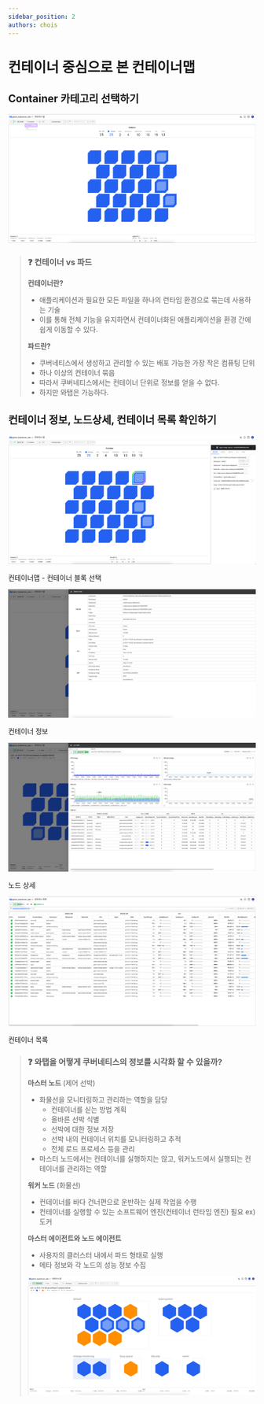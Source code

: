 ```yaml
---
sidebar_position: 2
authors: chois
---
```


# 컨테이너 중심으로 본 컨테이너맵

## Container 카테고리 선택하기

![컨테이너맵 - Container](./img/containermap_container.png)


> ### ❓ 컨테이너 vs 파드
> 
> **컨테이너란?**
> 
> - 애플리케이션과 필요한 모든 파일을 하나의 런타임 환경으로 묶는데 사용하는 기술
> - 이를 통해 전체 기능을 유지하면서 컨테이너화된 애플리케이션을 환경 간에 쉽게 이동할 수 있다.
> 
> **파드란?**
> 
> - 쿠버네티스에서 생성하고 관리할 수 있는 배포 가능한 가장 작은 컴퓨팅 단위
> - 하나 이상의 컨테이너 묶음
> - 따라서 쿠버네티스에서는 컨테이너 단위로 정보를 얻을 수 없다.
> - 하지만 와탭은 가능하다.


## 컨테이너 정보, 노드상세, 컨테이너 목록 확인하기

![컨테이너맵 - 컨테이너 블록 선택](./img/containermap_block.png)

컨테이너맵 - 컨테이너 블록 선택

![컨테이너 정보](./img/container_info.png)

컨테이너 정보

![노드 상세](./img/node_detail.png)

노드 상세

![컨테이너 목록](./img/container_list.png)

컨테이너 목록



> ### ❓ 와탭을 어떻게 쿠버네티스의 정보를 시각화 할 수 있을까?
> 
> **마스터 노드** (제어 선박)
> 
> - 화물선을 모니터링하고 관리하는 역할을 담당
>     - 컨테이너를 싣는 방법 계획
>     - 올바른 선박 식별
>     - 선박에 대한 정보 저장
>     - 선박 내의 컨테이너 위치를 모니터링하고 추적
>     - 전체 로드 프로세스 등을 관리
> - 마스터 노드에서는 컨테이너를 실행하지는 않고, 워커노드에서 실행되는 컨테이너를 관리하는 역할
> 
> **워커 노드** (화물선)
> 
> - 컨테이너를 바다 건너편으로 운반하는 실제 작업을 수행
> - 컨테이너를 실행할 수 있는 소프트웨어 엔진(컨테이너 런타임 엔진) 필요 
> ex) 도커
> 
> **마스터 에이전트와 노드 에이전트**
> 
> - 사용자의 클러스터 내에서 파드 형태로 실행
> - 메타 정보와 각 노드의 성능 정보 수집
> 
> ![와탭에이전트](./img/whatap_agent.png)
> 